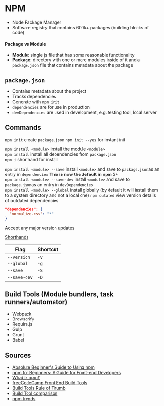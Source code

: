 # NPM

- Node Package Manager
- Software registry that contains 600k+ packages (building blocks of code)

#### Package vs Module

- **Module**: single js file that has some reasonable functionality
- **Package**: directory with one or more modules inside of it and a `package.json` file that contains metadata about the package

## `package.json`

- Contains metadata about the project
- Tracks dependencies
- Generate with `npm init`
- `dependencies` are for use in production
- `devDependencies` are used in development, e.g. testing tool, local server

## Commands

`npm init` create `package.json`
`npm init --yes` for instant init 

`npm install <module>` install the module `<module>`  
`npm install` install all dependencies from `package.json`  
`npm i` shorthand for install  

`npm install <module> --save` install `<module>` and save to `package.json`as an entry in `dependencies` **This is now the default in npm 5+**  
`npm install <module> --save-dev` install `<module>` and save to `package.json`as an entry in `devDependencies`  
`npm install <module> --global` install globally (by default it will install them to a system directory and not a local one)
`npm outated` view version details of outdated dependencies

```json
"dependencies": {
  "normalize.css": "*"
}
```
Accept any major version updates


[Shorthands](https://docs.npmjs.com/misc/config#shorthands-and-other-cli-niceties)

Flag | Shortcut
---------- | -----------
`--version` | `-v`
`--global` | `-g`
`--save` | `-S`
`--save-dev` | `-D`

## Build Tools (Module bundlers, task runners/automator)

- Webpack
- Browserify
- Require.js
- Gulp
- Grunt
- Babel

## Sources

- [Absolute Beginner's Guide to Using npm](https://nodesource.com/blog/an-absolute-beginners-guide-to-using-npm/)
- [npm for Beginners: A Guide for Front-end Developers](https://www.impressivewebs.com/npm-for-beginners-a-guide-for-front-end-developers/)
- [What is npm?](https://docs.npmjs.com/getting-started/what-is-npm)
- [freeCodeCamp Front End Build Tools](https://medium.freecodecamp.org/making-sense-of-front-end-build-tools-3a1b3a87043b)
- [Build Tools Rule of Thumb](http://dearkumar.com/confusion-on-js-build-tool-babel-browserify-webpack-grunt-and-gulp-when-to-use-them/)
- [Build Tool comparison](https://survivejs.com/webpack/appendices/comparison/)
- [npm trends](http://www.npmtrends.com/)
